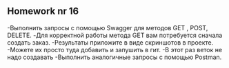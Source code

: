 ## Homework nr 16

-Выполнить запросы с помощью Swagger для методов 
GET , POST, DELETE.
-Для корректной работы метода GET вам потребуется сначала создать заказ. 
-Результаты приложите в виде скриншотов в проекте.
-Можете их просто туда добавить и запушить в гит. 
-В этот раз веток не надо создавать
-Выполнить  аналогичные запросы с помощью Postman. 




 
